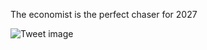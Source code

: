 The economist is the perfect chaser for 2027


![Tweet image](/assets/crosspoast/GnvFimWbYAIVwfR.jpg)


